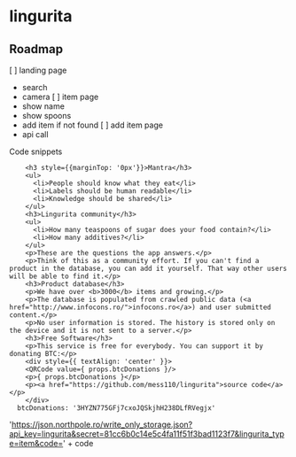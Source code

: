 # lingurita

## Roadmap

[ ] landing page
  - search
  - camera
[ ] item page
  - show name
  - show spoons
  - add item if not found
[ ] add item page
  - api call

Code snippets

```
    <h3 style={{marginTop: '0px'}}>Mantra</h3>
    <ul>
      <li>People should know what they eat</li>
      <li>Labels should be human readable</li>
      <li>Knowledge should be shared</li>
    </ul>
    <h3>Lingurita community</h3>
    <ul>
      <li>How many teaspoons of sugar does your food contain?</li>
      <li>How many additives?</li>
    </ul>
    <p>These are the questions the app answers.</p>
    <p>Think of this as a community effort. If you can't find a product in the database, you can add it yourself. That way other users will be able to find it.</p>
    <h3>Product database</h3>
    <p>We have over <b>3000</b> items and growing.</p>
    <p>The database is populated from crawled public data (<a href="http://www.infocons.ro/">infocons.ro</a>) and user submitted content.</p>
    <p>No user information is stored. The history is stored only on the device and it is not sent to a server.</p>
    <h3>Free Software</h3>
    <p>This service is free for everybody. You can support it by donating BTC:</p>
    <div style={{ textAlign: 'center' }}>
    <QRCode value={ props.btcDonations }/>
    <p>{ props.btcDonations }</p>
    <p><a href="https://github.com/mess110/lingurita">source code</a></p>
    </div>
  btcDonations: '3HYZN775GFj7cxoJQSkjhH238DLfRVegjx'
```

'https://json.northpole.ro/write_only_storage.json?api_key=lingurita&secret=81cc6b0c14e5c4fa11f51f3bad1123f7&lingurita_type=item&code=' + code
